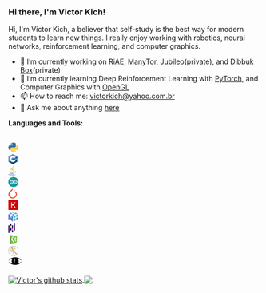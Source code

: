 ### Hi there, I'm Victor Kich!

Hi, I'm Victor Kich, a believer that self-study is the best way for modern students to learn new things. I really enjoy working with robotics, neural networks, reinforcement learning, and computer graphics.

- 🔭 I’m currently working on [RiAE](https://github.com/victorkich/RiAE), [ManyTor](https://github.com/victorkich/ManyTor), [Jubileo](https://github.com/victorkich/jubileo)(private), and [Dibbuk Box](https://github.com/victorkich/Dibbuk-Box)(private)
- 🌱 I’m currently learning Deep Reinforcement Learning with [PyTorch](https://pytorch.org/), and Computer Graphics with [OpenGL](https://www.opengl.org/)
- 📫 How to reach me: victorkich@yahoo.com.br
- 💬 Ask me about anything [here](https://github.com/victorkich/victorkich/issues)

<!-- - 👯 I’m looking to collaborate on ... -->
<!-- - 🤔 I’m looking for help with ... -->
<!-- - 😄 Pronouns: ... -->
<!-- - ⚡ Fun fact: ... -->

**Languages and Tools:**  

<!-- <img height="20" src="imgs/tensorflow.png" alt="TensorFlow"> -->
<!-- <img height="15" src="imgs/opengl.png" alt="OpenGL"> -->

<code>
<img height="20" src="imgs/python.png" alt="Python">
<img height="20" src="imgs/cpp.png" alt="C++">
<img height="20" src="imgs/java.png" alt="Java">
<img height="20" src="imgs/arduino.png" alt="Arduino">
<img height="20" src="imgs/pytorch.png" alt="PyTorch">
<img height="20" src="imgs/keras.png" alt="Keras">
<img height="20" src="imgs/numpy.png" alt="Numpy">
<img height="20" src="imgs/pandas.png" alt="Pandas">
<img height="20" src="imgs/pyqt5.png" alt="PyQt5">
<img height="20" src="imgs/matplotlib.png" alt="Matplotlib"> 
<img height="15" src="imgs/vispy.png" alt="Vispy">
</code> 

</br>

<a href="https://github.com/anuraghazra/github-readme-stats">
  <img align="center" src="https://github-readme-stats.vercel.app/api?username=victorkich&show_icons=true&include_all_commits=true&theme=algolia" alt="Victor's github stats" />
</a>
<a href="https://github.com/anuraghazra/github-readme-stats">
  <img align="center" src="https://github-readme-stats.vercel.app/api/top-langs/?username=victorkich&layout=compact&theme=algolia" />
</a>
